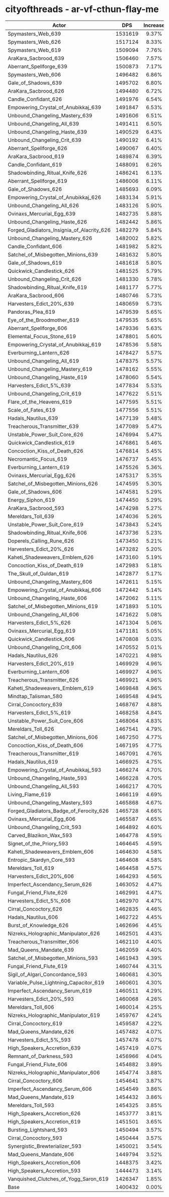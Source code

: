 # cityofthreads - ar-vf-cthun-flay-me
| Actor | DPS | Increase |
|---|:---:|:---:|
|Spymasters_Web_639|1531619|9.37%|
|Spymasters_Web_626|1517124|8.33%|
|Spymasters_Web_619|1509094|7.76%|
|AraKara_Sacbrood_639|1506460|7.57%|
|Aberrant_Spellforge_639|1500873|7.17%|
|Spymasters_Web_606|1496482|6.86%|
|Gale_of_Shadows_639|1495702|6.80%|
|AraKara_Sacbrood_626|1494480|6.72%|
|Candle_Confidant_626|1491976|6.54%|
|Empowering_Crystal_of_Anubikkaj_639|1491847|6.53%|
|Unbound_Changeling_Mastery_639|1491606|6.51%|
|Unbound_Changeling_All_639|1491411|6.50%|
|Unbound_Changeling_Haste_639|1490529|6.43%|
|Unbound_Changeling_Crit_639|1490192|6.41%|
|Aberrant_Spellforge_626|1490067|6.40%|
|AraKara_Sacbrood_619|1489874|6.39%|
|Candle_Confidant_619|1488091|6.26%|
|Shadowbinding_Ritual_Knife_626|1486241|6.13%|
|Aberrant_Spellforge_619|1486006|6.11%|
|Gale_of_Shadows_626|1485693|6.09%|
|Empowering_Crystal_of_Anubikkaj_626|1483134|5.91%|
|Unbound_Changeling_All_626|1483126|5.90%|
|Ovinaxs_Mercurial_Egg_639|1482735|5.88%|
|Unbound_Changeling_Haste_626|1482442|5.86%|
|Forged_Gladiators_Insignia_of_Alacrity_626|1482279|5.84%|
|Unbound_Changeling_Mastery_626|1482002|5.82%|
|Candle_Confidant_606|1481982|5.82%|
|Satchel_of_Misbegotten_Minions_639|1481632|5.80%|
|Gale_of_Shadows_619|1481618|5.80%|
|Quickwick_Candlestick_626|1481525|5.79%|
|Unbound_Changeling_Crit_626|1481330|5.78%|
|Shadowbinding_Ritual_Knife_619|1481177|5.77%|
|AraKara_Sacbrood_606|1480746|5.73%|
|Harvesters_Edict_20%_639|1480659|5.73%|
|Pandoras_Plea_619|1479539|5.65%|
|Eye_of_the_Broodmother_619|1479535|5.65%|
|Aberrant_Spellforge_606|1479336|5.63%|
|Elemental_Focus_Stone_619|1478801|5.60%|
|Empowering_Crystal_of_Anubikkaj_619|1478536|5.58%|
|Everburning_Lantern_626|1478427|5.57%|
|Unbound_Changeling_All_619|1478375|5.57%|
|Unbound_Changeling_Mastery_619|1478162|5.55%|
|Unbound_Changeling_Haste_619|1478060|5.54%|
|Harvesters_Edict_5%_639|1477834|5.53%|
|Unbound_Changeling_Crit_619|1477622|5.51%|
|Flare_of_the_Heavens_619|1477595|5.51%|
|Scale_of_Fates_619|1477556|5.51%|
|Hadals_Nautilus_639|1477139|5.48%|
|Treacherous_Transmitter_639|1477089|5.47%|
|Unstable_Power_Suit_Core_626|1476994|5.47%|
|Quickwick_Candlestick_619|1476861|5.46%|
|Concoction_Kiss_of_Death_626|1476814|5.45%|
|Necromantic_Focus_619|1476737|5.45%|
|Everburning_Lantern_619|1475526|5.36%|
|Ovinaxs_Mercurial_Egg_626|1475317|5.35%|
|Satchel_of_Misbegotten_Minions_626|1474595|5.30%|
|Gale_of_Shadows_606|1474581|5.29%|
|Energy_Siphon_619|1474450|5.29%|
|AraKara_Sacbrood_593|1474298|5.27%|
|Mereldars_Toll_639|1474036|5.26%|
|Unstable_Power_Suit_Core_619|1473843|5.24%|
|Shadowbinding_Ritual_Knife_606|1473736|5.23%|
|Doperels_Calling_Rune_626|1473450|5.21%|
|Harvesters_Edict_20%_626|1473282|5.20%|
|Kaheti_Shadeweavers_Emblem_626|1473160|5.19%|
|Concoction_Kiss_of_Death_619|1472983|5.18%|
|The_Skull_of_Guldan_619|1472877|5.17%|
|Unbound_Changeling_Mastery_606|1472611|5.15%|
|Empowering_Crystal_of_Anubikkaj_606|1472442|5.14%|
|Unbound_Changeling_Haste_606|1472062|5.11%|
|Satchel_of_Misbegotten_Minions_619|1471893|5.10%|
|Unbound_Changeling_All_606|1471622|5.08%|
|Harvesters_Edict_5%_626|1471304|5.06%|
|Ovinaxs_Mercurial_Egg_619|1471181|5.05%|
|Quickwick_Candlestick_606|1470808|5.03%|
|Unbound_Changeling_Crit_606|1470552|5.01%|
|Hadals_Nautilus_626|1470221|4.98%|
|Harvesters_Edict_20%_619|1469929|4.96%|
|Everburning_Lantern_606|1469927|4.96%|
|Treacherous_Transmitter_626|1469921|4.96%|
|Kaheti_Shadeweavers_Emblem_619|1469848|4.96%|
|Mindtap_Talisman_580|1469548|4.94%|
|Cirral_Concoctory_639|1468767|4.88%|
|Harvesters_Edict_5%_619|1468258|4.84%|
|Unstable_Power_Suit_Core_606|1468064|4.83%|
|Mereldars_Toll_626|1467541|4.79%|
|Satchel_of_Misbegotten_Minions_606|1467250|4.77%|
|Concoction_Kiss_of_Death_606|1467195|4.77%|
|Treacherous_Transmitter_619|1467091|4.76%|
|Hadals_Nautilus_619|1466925|4.75%|
|Empowering_Crystal_of_Anubikkaj_593|1466274|4.70%|
|Unbound_Changeling_Haste_593|1466228|4.70%|
|Unbound_Changeling_All_593|1466217|4.70%|
|Living_Flame_619|1466119|4.69%|
|Unbound_Changeling_Mastery_593|1465868|4.67%|
|Forged_Gladiators_Badge_of_Ferocity_626|1465728|4.66%|
|Ovinaxs_Mercurial_Egg_606|1465587|4.65%|
|Unbound_Changeling_Crit_593|1464892|4.60%|
|Carved_Blazikon_Wax_593|1464778|4.59%|
|Signet_of_the_Priory_593|1464645|4.59%|
|Kaheti_Shadeweavers_Emblem_606|1464630|4.58%|
|Entropic_Skardyn_Core_593|1464608|4.58%|
|Mereldars_Toll_619|1464458|4.57%|
|Harvesters_Edict_20%_606|1464293|4.56%|
|Imperfect_Ascendancy_Serum_626|1463052|4.47%|
|Fungal_Friend_Flute_626|1462991|4.47%|
|Harvesters_Edict_5%_606|1462970|4.47%|
|Cirral_Concoctory_626|1462835|4.46%|
|Hadals_Nautilus_606|1462722|4.45%|
|Burst_of_Knowledge_626|1462696|4.45%|
|Nizreks_Holographic_Manipulator_626|1462501|4.43%|
|Treacherous_Transmitter_606|1462110|4.40%|
|Mad_Queens_Mandate_639|1462059|4.40%|
|Satchel_of_Misbegotten_Minions_593|1461943|4.39%|
|Fungal_Friend_Flute_619|1460744|4.31%|
|Sigil_of_Algari_Concordance_593|1460681|4.30%|
|Variable_Pulse_Lightning_Capacitor_619|1460601|4.30%|
|Imperfect_Ascendancy_Serum_619|1460511|4.29%|
|Harvesters_Edict_20%_593|1460068|4.26%|
|Mereldars_Toll_606|1460014|4.25%|
|Nizreks_Holographic_Manipulator_619|1459767|4.24%|
|Cirral_Concoctory_619|1459587|4.22%|
|Mad_Queens_Mandate_626|1457482|4.07%|
|Harvesters_Edict_5%_593|1457478|4.07%|
|High_Speakers_Accretion_639|1457419|4.07%|
|Remnant_of_Darkness_593|1456966|4.04%|
|Fungal_Friend_Flute_606|1454882|3.89%|
|Nizreks_Holographic_Manipulator_606|1454774|3.88%|
|Cirral_Concoctory_606|1454641|3.87%|
|Imperfect_Ascendancy_Serum_606|1454549|3.86%|
|Mad_Queens_Mandate_619|1454432|3.86%|
|Mereldars_Toll_593|1454325|3.85%|
|High_Speakers_Accretion_626|1453777|3.81%|
|High_Speakers_Accretion_619|1451501|3.65%|
|Bursting_Lightshard_593|1450494|3.57%|
|Cirral_Concoctory_593|1450444|3.57%|
|Synergistic_Brewterializer_593|1450021|3.54%|
|Mad_Queens_Mandate_606|1449794|3.52%|
|High_Speakers_Accretion_606|1448375|3.42%|
|High_Speakers_Accretion_593|1444473|3.14%|
|Vanquished_Clutches_of_Yogg_Saron_619|1426347|1.85%|
|Base|1400432|0.00%|
